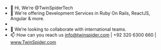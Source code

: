 - 👋 Hi, We’re @TwinSpiderTech
- 👀 We're offering Development Services in Ruby On Rails, ReactJS, Angular & more.
- 
- 💞️ We’re looking to collaborate with international teams.
- 📫 How can you reach us info@twinspider.com | +92 320 6300 660 | www.TwinSpider.com
